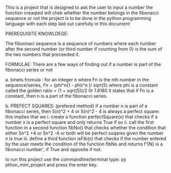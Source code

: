 This is a project that is designed to ask the user to input a number 
the function creaqted will chek whether the number belongs in the fibonacci sequence or not
the project is to be done in the python programming language with each step laid out carefully in this document

PREREQUISITE KNOWLDEGE:

The fibonnaci sequence is a sequence of numbers where each number after the second
number (or third number if counting from 0) is the sum of the two numbers that preceeded it.

FORMULAE:
 There are a few ways of finding out if a number is part of the fibonacci series or not

 a.
  binets fromula :
 for an integer n where Fn is the nth number in the sequence/series, Fn = (phi^n(1 - phi)^n )/ sqrt(5)
 where phi is a constant called the golden ratio = (1 + sqrt(5))/2 0r 1.6180
 it states that if Fn is a constant, then n is a part of the fibonacci series.


 b. 
  PREFECT SQUARES:  (prefered method)
  if a number n is part of a fibonacci series, then 5(n)^2 + 4 or 5(n)^2 - 4 is always a perfect square:
  this implies that we
  i. create a function perfectSquare(x) that checks if a number x is a perfect square and only returns True if so
  ii. call the first function in a second function fibNo() that checks whether the condition that either 5n^2 +4 or 5n^2 -4 or both will be perfect suqares given the number n is true
  iii. define a third function isFib(n) that checks if the number entered by the user meets the condition of the function fibNo and returns f'{N} is a fibonacci number', if True and opposite if not.

  to run this project use the commandline/terminal 
  type: py pthon_mini_project and press the enter key.